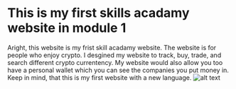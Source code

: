 # This is my first skills acadamy website in module 1
Aright, this website is my frist skill acadamy website. The website is for people who enjoy crypto. I desgined my website to track, buy, trade, and search different crypto currentency. My website would also allow you too have a personal wallet which you can see the companies you put money in. Keep in mind, that this is my first website with a new language. 
![alt text](https://github.com/AndrewHuyhua/module-1-/blob/main/Screen%20Shot%202022-02-14%20at%204.36.59%20PM.png?raw=true)
